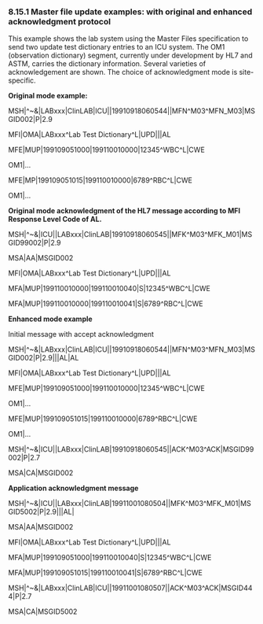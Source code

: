 ### 8.15.1 Master file update examples: with original and enhanced acknowledgment protocol

This example shows the lab system using the Master Files specification to send two update test dictionary entries to an ICU system. The OM1 (observation dictionary) segment, currently under development by HL7 and ASTM, carries the dictionary information. Several varieties of acknowledgement are shown. The choice of acknowledgment mode is site-specific.

**Original mode example:**

MSH|^~\&|LABxxx|ClinLAB|ICU||19910918060544||MFN^M03^MFN_M03|MSGID002|P|2.9

MFI|OMA|LABxxx^Lab Test Dictionary^L|UPD|||AL

MFE|MUP|199109051000|199110010000|12345^WBC^L|CWE

OM1|...

MFE|MP|199109051015|199110010000|6789^RBC^L|CWE

OM1|...

**Original mode acknowledgment of the HL7 message according to MFI Response Level Code of AL.**

MSH|^~\&|ICU||LABxxx|ClinLAB|19910918060545||MFK^M03^MFK_M01|MSGID99002|P|2.9

MSA|AA|MSGID002

MFI|OMA|LABxxx^Lab Test Dictionary^L|UPD|||AL

MFA|MUP|199110010000|199110010040|S|12345^WBC^L|CWE

MFA|MUP|199110010000|199110010041|S|6789^RBC^L|CWE

**Enhanced mode example**

Initial message with accept acknowledgment

MSH|^~\&|LABxxx|ClinLAB|ICU||19910918060544||MFN^M03^MFN_M03|MSGID002|P|2.9|||AL|AL

MFI|OMA|LABxxx^Lab Test Dictionary^L|UPD|||AL

MFE|MUP|199109051000|199110010000|12345^WBC^L|CWE

OM1|...

MFE|MUP|199109051015|199110010000|6789^RBC^L|CWE

OM1|...

MSH|^~\&|ICU||LABxxx|ClinLAB|19910918060545||ACK^M03^ACK|MSGID99002|P|2.7

MSA|CA|MSGID002

**Application acknowledgment message**

MSH|^~\&|ICU||LABxxx|ClinLAB|19911001080504||MFK^M03^MFK_M01|MSGID5002|P|2.9|||AL|

MSA|AA|MSGID002

MFI|OMA|LABxxx^Lab Test Dictionary^L|UPD|||AL

MFA|MUP|199109051000|199110010040|S|12345^WBC^L|CWE

MFA|MUP|199109051015|199110010041|S|6789^RBC^L|CWE

MSH|^~\&|LABxxx|ClinLAB|ICU||19911001080507||ACK^M03^ACK|MSGID444|P|2.7

MSA|CA|MSGID5002
